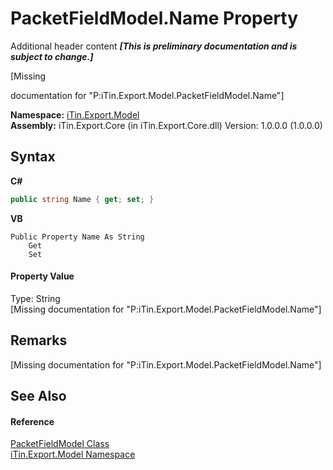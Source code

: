 # PacketFieldModel.Name Property 
Additional header content _**\[This is preliminary documentation and is subject to change.\]**_

\[Missing <summary> documentation for "P:iTin.Export.Model.PacketFieldModel.Name"\]

**Namespace:**&nbsp;<a href="ef57ffcc-e95e-b212-5a46-9aa6f5a3511f">iTin.Export.Model</a><br />**Assembly:**&nbsp;iTin.Export.Core (in iTin.Export.Core.dll) Version: 1.0.0.0 (1.0.0.0)

## Syntax

**C#**<br />
``` C#
public string Name { get; set; }
```

**VB**<br />
``` VB
Public Property Name As String
	Get
	Set
```


#### Property Value
Type: String<br />\[Missing <value> documentation for "P:iTin.Export.Model.PacketFieldModel.Name"\]

## Remarks
\[Missing <remarks> documentation for "P:iTin.Export.Model.PacketFieldModel.Name"\]

## See Also


#### Reference
<a href="a12a45a4-eef5-11d1-534a-047748dc915d">PacketFieldModel Class</a><br /><a href="ef57ffcc-e95e-b212-5a46-9aa6f5a3511f">iTin.Export.Model Namespace</a><br />